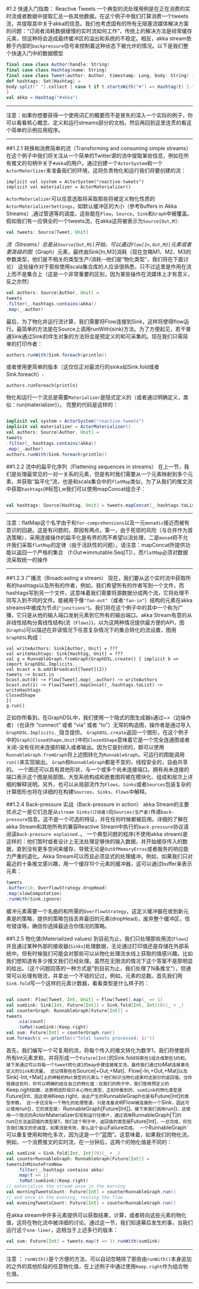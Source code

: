 #1.2 快速入门指南： Reactive Tweets
一个典型的流处理用例是在正在消费的实时流或者数据中提取汇总一些其他数据。在这个例子中我们打算消费一个tweets流，并提取其中关于akka的信息。我们也考虑固有的所有无阻塞流媒体解决方案的问题：“订阅者消耗数据缓慢的实时流如何工作”，传统上的解决方法是经常缓存元素，但这种将会造成最终缓冲区的溢出和系统的不稳定。相反，akka stream依赖于内部的`backpressure`信号来控制着这种状态下被允许的情况。以下是我们整个快速入门中的数据模型
```scala
final case class Author(handle: String)
final case class Hashtag(name: String)
final case class Tweet(author: Author, timestamp: Long, body: String) {
def hashtags: Set[Hashtag] =
body.split(" ").collect { case t if t.startsWith("#") => Hashtag(t) }.toSet
}
val akka = Hashtag("#akka")
```

___
注意：如果你想要获得一个使用词汇的概要而不是冒失的深入一个实际的例子，你可以看看核心概念、定义和运行streams部分的文档，然后再回到这里连贯的看这个简单的示例应用程序。
___




##1.2.1 转换和消费简单的流（Transforming and consuming simple streams）
在这个例子中我们将关注从一个简单的Twitter源的流中提取某些信息，例如在所有推文的句柄中关于`#akka`的用户。通过创建一个`ActorSystem`和一个`ActorMaterlizer`来准备我们的环境，这将负责物化和运行我们将要创建的流：
```
implicit val system = ActorSystem("reactive-tweets")
implicit val materializer = ActorMaterializer()
```
`ActorMaterializer`可以任意选取将采取那些将被定义物化性质的`ActorMaterializerSettings`，如默认缓冲区的大小（参考Buffers in Akka Streams）,通过管道等的调度。这些能在`Flow`，`Source`，`Sink`和`Graph`中被覆盖。
假如我们有一应俱全的一个tweets流，在akka这将被表示为`Source[Out,M]`:
```scala
val tweets: Source[Tweet, Unit]
```
*流（Streams）*总是从`Source[Out,M1]`开始，可以通过`Flow[In,Out,M2]`元素或者更高级的*图*（Graph）元素，最终由Sink[In,M3]消耗（现在忽略M1、M2、M3的参数类型，他们是不相关的类型生产/消耗--他们是“物化类型”，我们将在下面讨论）
这些操作对于那些使用scala集合库的人应该很熟悉，只不过这里是作用在流上而不是集合上（这是一个非常重要的区别，因为某些操作在流媒体上才有意义，反之亦然）
```scala
val authors: Source[Author, Unit] =
tweets
.filter(_.hashtags.contains(akka))
.map(_.author)
```

最后，为了物化并运行流计算，我们需要将Flow连接到Sink，这样将使得flow运行。最简单的方法是在Source上调用runWith(sink)方法。为了方便起见，若干普通Sink通过Sink的伴生对象的方法将会是预定义的和可采集的。现在我们只需简单的打印作者：
```scala
authors.runWith(Sink.foreach(println))
```
或者使用更简单的版本（这仅仅正对最流行的sinks如Sink.fold或者Sink.foreach）:
```
authors.runForeach(println)

```

物化和运行一个流总是需要`Materializer`是隐式定义的（或者通过明确定义，类似：run(materializer)）。
完整的代码是这样的：
```scala

implicit val system = ActorSystem("reactive-tweets")
implicit val materializer = ActorMaterializer()
val authors: Source[Author, Unit] =
tweets
.filter(_.hashtags.contains(akka))
.map(_.author)
authors.runWith(Sink.foreach(println))

```

##1.2.2 流中的扁平化序列（Flattening sequences in streams）
在上一节，我们是处理最常见的一对一关系的元素，但是有时我们需要从一个元素映射到多个元素，并获取“扁平化”流，也是和scala集合中的`flatMap`类似，为了从我们的推文流中获取`hashtags`(#标签),w我们可以使用mapConcat组合子：
```scala

val hashtags: Source[Hashtag, Unit] = tweets.mapConcat(_.hashtags.toList)

```

___
注意：flatMap这个名字由于和`for-comprehensions`以及一元`monadic`接近而被有意识的回避。这是有问题的，原因有两点，第一，由于死锁的风险（与合并作为首选策略），采用连接操作的扁平化是有界的而不希望以流处理，二是`monad`将不允许我们采取`flatMap`的定律（由于活跃性的问题）。请注意：mapConcat所提供功能以返回一个严格的集合
（f:Out=>immutable:Seq[T]），而`flatMap`必须对数据流采取统一的操作
___

##1.2.3 广播流（Broadcasting a stream）
现在，我们要从这个实时流中获取所有的hashtags以及所有的作者，例如，我们希望所有的作者写到一个文件，而hashtags写到另一个文件，这意味着我们需要将源数据分成两个流，它将处理不同写入到不同的文件。能被用于像`"fan-out"`（或者`"fan-in"`）结构的元素在akka streams中被成为节点(`"junctions"`)。我们将在这个例子中的其中一个称为广播，它只是从他的输入端口发射元素到它所有的输出端口。akka Stream有意的从非线性结构分离线性结构(流（`Flows`）)，以为这两种情况提供最方便的API，图(`Graphs`)可以描述在非读情况下任意复杂情况下的集合转化的流设置，图用`GraphDSL`构成：
```
val writeAuthors: Sink[Author, Unit] = ???
val writeHashtags: Sink[Hashtag, Unit] = ???
val g = RunnableGraph.fromGraph(GraphDSL.create() { implicit b =>
import GraphDSL.Implicits._
val bcast = b.add(Broadcast[Tweet](2))
tweets ~> bcast.in
bcast.out(0) ~> Flow[Tweet].map(_.author) ~> writeAuthors
bcast.out(1) ~> Flow[Tweet].mapConcat(_.hashtags.toList) ~> writeHashtags
ClosedShape
})
g.run()
```
正如你所看到，在GraphDSL中，我们使用一个隐式的图生成器`b`通过~>（边操作者）（也读作 “connect” 或者 “via” 或者 “to”）无常的构造图，操作者是通过导入`GraphDSL.Implicits._`隐含提供。
`GraphDSL.create`返回一个图形，在这个例子中的`Graph[ClosedShape,Unit]`中的`ClosedShape`意味着它是一个完全连通图或者关闭-没有任何未连接的输入或者输出。因为它是封闭的，额可以使用`RunnableGraph.fromGraph`将上述图转化为`RunnableGraph`。可运行的图能调用`run()`来实现输出。
`Graph`和`RunnableGraph`都是不变的，线程安全的，自由共享的。
一个图还可以具有其他形状，与一个或多个尚未连接端口。拥有尚未连接的端口表示这个图是局部图。大型系统构成和嵌套图将被在模块化、组成和层次上详细的解释说明。另外，也可以从局部流作为`Flows`、`Sinks`或者`Sources`包装复杂的计算图形也将在详细的在构建`Sources`、`Sinks`、`Flows`中解释。

##1.2.4 Back-pressure 实战（Back-pressure in action）
akka Stream的主要优点之一是它们总是从`stream Sinks(订阅者)`向`Sources(生产者)`传递`back-pressure`信息。这不是一个可选的特征，并在任何时候都被启用。详细的了解在akka Stream和其他所有的兼容Reactive Stream中执行的`back-pressure`协议请阅读`Back-pressure explained.`。
一个典型问题的程序(不使用akka stream)是这样的：他们暂时或者设计上无法处理足够快的输入数据，并开始缓存传入的数据，直到没有更多空间来缓存，导致无论是`OutOfMemoryErros`或者服务的响应能力严重的退化。Akka Stream可以而且必须显式的处理缓冲。例如，如果我们只对最近的十条推文感兴趣，用一个缓存10个元素的缓冲器，这可以通过buffer来表示元素：
```scala
tweets
.buffer(10, OverflowStrategy.dropHead)
.map(slowComputation)
.runWith(Sink.ignore)

```

缓冲元素需要一个名曲的和所需的`OverflowStrategy`，这定义缓冲器在收到新元素是的策略，提供的策略包括丢弃最旧的元素(dropHead)，废弃整个缓冲区，信号错误等。确信你选择最适合你情况的策略。

##1.2.5 物化值(Materialized values)
到目前为止，我们只处理那些用流(`Flows`)并且通过某种外部的接收器(`Sinks`)处理数据，无论通过打印值还是存储在外部系统中。但有时候我们可能会对那些可以从物化处理流水线上获取的值感兴趣。比如我们想知道有多少推文我们已经处理。虽然在无限流的情况下这个答案不是那明显的给出。（这个问题回答的一种方式是“到目前为止，我们处理了N条推文”），但通常可以处理有限流，并拿出一个不错的记过，例如，元素的总数。首先我们用`Sink.fold`写一个这样的元素计数器，看看类型是什么样子的：

```scala

val count: Flow[Tweet, Int, Unit] = Flow[Tweet].map(_ => 1)
val sumSink: Sink[Int, Future[Int]] = Sink.fold[Int, Int](0)(_ + _)
val counterGraph: RunnableGraph[Future[Int]] =
tweets
    .via(count)
    .toMat(sumSink)(Keep.right)
val sum: Future[Int] = counterGraph.run()
sum.foreach(c => println(s"Total tweets processed: $c"))
```
首先，我们编写一个可复用的流，将每个传入的推文转化为数字1，我们将使能将所有Int元素求和，并将形成一个`Future[Int]`的Sink.fold`将那些1组合成那些1的和。接下来通过可以将每一个tweet转化成1的map步骤连接推文流，最终我们通过`toMat`连接事先定义的Sink和流量。
还记得那些在`Source[+Out,+Mat]`、`Flow[-In,+Out,+Mat]`以及`Sink[-Int,+Mat]`上的神秘的Mat类型的元素么？他们标识当物化结束时这部分的返回值。当你链接这些时，你可以明确的结合自己的物化值：在我们的例子中，我们使用预定义的`Keep.right`函数，这表明这阶段只关心物化类型，正如你看到的，sumSink的物化类型是`Future[Int`，因此使用`Keep.right`，由此产生的`RunnableGraph`也是有`Future[Int]`的类型参数。
这一步还没有一个物化的处理管道，只是准备说明`Flow`被连接到一个`Sink`，因此可以使用`run()`，它的类型是: `RunnableGraph[Future[Int]]`。接下来我们调用`run()`，这使用一个隐式的`ActorMaterializer`实现和运行住哪户，通过调用`RunnableGraph[T]`的`run()`方法返回值的类型是T。我们这个例子中，返回值的类型是`Future[Int]`，一旦完成，将包含我们推文的忠诚度，如果流是失败，那么这个会以`Failure`完成。
一个`RunnableGraph`可以重复使用和物化多次，因为这是一个“蓝图”。这意味着，如果我们的物化流，例如，一个消费推文的实时流，在一分钟后，这两个的物化值是不同的：
```scala
val sumSink = Sink.fold[Int, Int](0)(_ + _)
val counterRunnableGraph: RunnableGraph[Future[Int]] =
tweetsInMinuteFromNow
    .filter(_.hashtags contains akka)
    .map(t => 1)
    .toMat(sumSink)(Keep.right)
// materialize the stream once in the morning
val morningTweetsCount: Future[Int] = counterRunnableGraph.run()
// and once in the evening, reusing the flow
val eveningTweetsCount: Future[Int] = counterRunnableGraph.run()

```

在akka stream中许多元素提供可以获取结果，计算，或者转向这些元素的物化值，这将在物化流中被详细的讨论。通过这一节，我们知道幕后发生的事，当我们运行这个`one-liner`，这相当于上述多行的版本：
```scala
val sum: Future[Int] = tweets.map(t => 1).runWith(sumSink)

```

___
注意 ： `runWith()`是个方便的方法，可以自动忽略除了那些由`runWith()`本身追加的之外的其他阶段的任意物化值，在上述例子中通过使用`Keep.right`作为组合物化值。
___